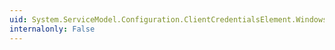 ```yaml
---
uid: System.ServiceModel.Configuration.ClientCredentialsElement.Windows
internalonly: False
---
```

